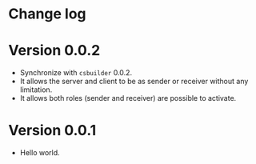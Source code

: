 # Change log
# Version 0.0.2
+ Synchronize with `csbuilder` 0.0.2.
+ It allows the server and client to be as sender or receiver without any limitation.
+ It allows both roles (sender and receiver) are possible to activate.

# Version 0.0.1
+ Hello world.
